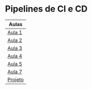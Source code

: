 # Pipelines de CI e CD

| Aulas                          |
| ------------------------------ |
| [Aula 1](./aula_1/README.md)   |
| [Aula 2](./aula_2/README.md)   |
| [Aula 3](./aula_3/README.md)   |
| [Aula 4](./aula_4/README.md)   |
| [Aula 5](./aula_5/README.md)   |
| [Aula 7](./aula_7/README.md)   |
| [Projeto](./projeto/README.md)  |

